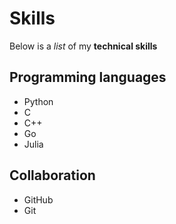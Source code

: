 # Skills

Below is a _list_ of my **technical skills**

## Programming languages
- Python
- C
- C++
- Go
- Julia

## Collaboration
- GitHub
- Git
